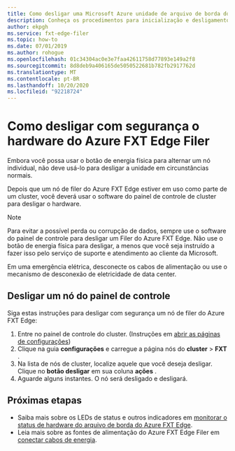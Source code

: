 ```yaml
---
title: Como desligar uma Microsoft Azure unidade de arquivo de borda do FXT
description: Conheça os procedimentos para inicialização e desligamento seguro de um nó de filer do Azure FXT Edge usando o software do painel de controle do cluster.
author: ekpgh
ms.service: fxt-edge-filer
ms.topic: how-to
ms.date: 07/01/2019
ms.author: rohogue
ms.openlocfilehash: 01c34304ac0e3e7faa42611758d77893e149a2f8
ms.sourcegitcommit: 8d8deb9a406165de5050522681b782fb2917762d
ms.translationtype: MT
ms.contentlocale: pt-BR
ms.lasthandoff: 10/20/2020
ms.locfileid: "92218724"
---
```

# <a name="how-to-safely-power-off-azure-fxt-edge-filer-hardware"></a>Como desligar com segurança o hardware do Azure FXT Edge Filer

Embora você possa usar o botão de energia física para alternar um nó individual, não deve usá-lo para desligar a unidade em circunstâncias normais.

Depois que um nó de filer do Azure FXT Edge estiver em uso como parte de um cluster, você deverá usar o software do painel de controle de cluster para desligar o hardware.

> [!NOTE]
> Para evitar a possível perda ou corrupção de dados, sempre use o software do painel de controle para desligar um Filer do Azure FXT Edge. Não use o botão de energia física para desligar, a menos que você seja instruído a fazer isso pelo serviço de suporte e atendimento ao cliente da Microsoft.
>
> Em uma emergência elétrica, desconecte os cabos de alimentação ou use o mecanismo de desconexão de eletricidade de data center.

## <a name="shut-down-a-node-from-the-control-panel"></a>Desligar um nó do painel de controle

Siga estas instruções para desligar com segurança um nó de filer do Azure FXT Edge:

1. Entre no painel de controle do cluster. (Instruções em [abrir as páginas de configurações](fxt-cluster-create.md#open-the-settings-pages))
1. Clique na guia **configurações** e carregue a página nós do **cluster**  >  **FXT** .
1. Na lista de nós de cluster, localize aquele que você deseja desligar. Clique no **botão desligar** em sua coluna **ações** .
1. Aguarde alguns instantes. O nó será desligado e desligará.

## <a name="next-steps"></a>Próximas etapas

* Saiba mais sobre os LEDs de status e outros indicadores em [monitorar o status de hardware do arquivo de borda do Azure FXT Edge](fxt-monitor.md).
* Leia mais sobre as fontes de alimentação do Azure FXT Edge Filer em [conectar cabos de energia](fxt-network-power.md#connect-power-cables).

